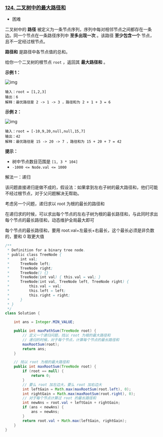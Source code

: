 ### [124. 二叉树中的最大路径和](https://leetcode.cn/problems/binary-tree-maximum-path-sum/)

- 困难

二叉树中的 **路径** 被定义为一条节点序列，序列中每对相邻节点之间都存在一条边。同一个节点在一条路径序列中 **至多出现一次** 。该路径 **至少包含一个** 节点，且不一定经过根节点。

**路径和** 是路径中各节点值的总和。

给你一个二叉树的根节点 `root` ，返回其 **最大路径和** 。

 

**示例 1：**

![img](https://assets.leetcode.com/uploads/2020/10/13/exx1.jpg)

```
输入：root = [1,2,3]
输出：6
解释：最优路径是 2 -> 1 -> 3 ，路径和为 2 + 1 + 3 = 6
```

**示例 2：**

![img](https://assets.leetcode.com/uploads/2020/10/13/exx2.jpg)

```
输入：root = [-10,9,20,null,null,15,7]
输出：42
解释：最优路径是 15 -> 20 -> 7 ，路径和为 15 + 20 + 7 = 42
```

 

**提示：**

- 树中节点数目范围是 `[1, 3 * 104]`
- `-1000 <= Node.val <= 1000`



解法一：递归

该问题直接递归是做不成的，假设法：如果拿到左右子树的最大路径和，他们可能不经过根节点，对于父问题解决无帮助。

考虑另一个问题，递归求以 root 为根的最长的路径和

在递归求的时候，可以求出每个节点的左右子树为根的最长路径和，与此同时求出每个节点的最长路径和，动态维护全局最大即可

每个节点的最长路径和，要用 root.val+左最长+右最长，这个最长必须是非负数的，要和 0 取更大值

```java
/**
 * Definition for a binary tree node.
 * public class TreeNode {
 *     int val;
 *     TreeNode left;
 *     TreeNode right;
 *     TreeNode() {}
 *     TreeNode(int val) { this.val = val; }
 *     TreeNode(int val, TreeNode left, TreeNode right) {
 *         this.val = val;
 *         this.left = left;
 *         this.right = right;
 *     }
 * }
 */
class Solution {

    int ans = Integer.MIN_VALUE;

    public int maxPathSum(TreeNode root) {
        // 定义一个递归问题，找以 root 为根的最大路径和
        // 递归的时候，对于每个节点，计算每个节点的最长路径和
        maxRootSum(root);
        return ans;
    }

    // 找以 root 为根的最大路径和
    public int maxRootSum(TreeNode root) {
        if (root == null) {
            return 0;
        }
        // 要么 root 加左边大，要么 root 加右边大
        int leftGain = Math.max(maxRootSum(root.left), 0);
        int rightGain = Math.max(maxRootSum(root.right), 0);
        // 对于每个节点计算过 root 的最长路径和
        int newAns = root.val + leftGain + rightGain;
        if (ans < newAns) {
            ans = newAns;
        }
        return root.val + Math.max(leftGain, rightGain);
    }
}
```

